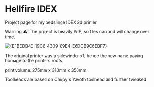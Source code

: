 # Hellfire IDEX
Project page for my bedslinge IDEX 3d printer

Warning ⚠: The project is heavily WIP, so files can and will change over time.

![{EFBEDB4E-19C6-4309-89E4-E6DCB9C6EBF7}](https://github.com/user-attachments/assets/fcb22485-4298-4926-89b8-93daf9d4c9e1)

The original printer was a sidewinder x1, hence the new name paying homage to the printers roots.

print volume:  275mm x 310mm x 350mm

Toolheads are based on Chirpy's Yavoth toolhead and further tweaked
